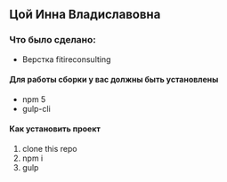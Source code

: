 ## Цой Инна Владиславовна

### Что было сделано:
* Верстка fitireconsulting

#### Для работы сборки у вас должны быть установлены
* npm 5
* gulp-cli

#### Как установить проект
1. clone this repo
2. npm i
3. gulp
